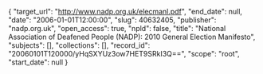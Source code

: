{
  "target_url": "http://www.nadp.org.uk/elecmanl.pdf", 
  "end_date": null, 
  "date": "2006-01-01T12:00:00", 
  "slug": 40632405, 
  "publisher": "nadp.org.uk", 
  "open_access": true, 
  "npld": false, 
  "title": "National Association of Deafened People (NADP): 2010 General Election Manifesto", 
  "subjects": [], 
  "collections": [], 
  "record_id": "20060101T120000/yHqSXYUz3ow7HET9SRkI3Q==", 
  "scope": "root", 
  "start_date": null
}

